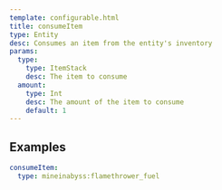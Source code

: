 ```yaml
---
template: configurable.html
title: consumeItem
type: Entity
desc: Consumes an item from the entity's inventory
params:
  type:
    type: ItemStack
    desc: The item to consume
  amount:
    type: Int
    desc: The amount of the item to consume
    default: 1
---
```


## Examples

```yaml
consumeItem:
  type: mineinabyss:flamethrower_fuel
```
